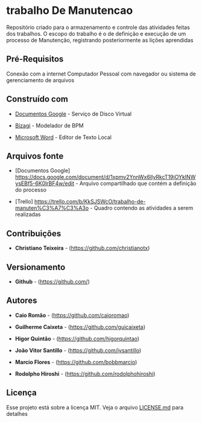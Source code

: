 # trabalho De Manutencao

Repositório criado para o armazenamento e controle das atividades feitas dos trabalhos.
O escopo do trabalho é o de definição e execução de um processo de Manutenção, registrando posteriormente as lições aprendidas

## Pré-Requisitos

Conexão com a internet
Computador Pessoal com navegador ou sistema de gerenciamento de arquivos

## Construído com

* [Documentos Google](https://www.google.com/intl/pt-BR_ALL/drive/) -  Serviço de Disco Virtual

* [Bizagi](https://www.bizagi.com/pt) -  Modelador de BPM

* [Microsoft Word](https://products.office.com/pt-br/word) - Editor de Texto Local

## Arquivos fonte

* [Documentos Google] https://docs.google.com/document/d/1xpmv2YnnWx6lIyRkcT19jOYkINWysEBf5-6K0lrBF4w/edit -  Arquivo compartilhado que contém a definição do processo

* [Trello] https://trello.com/b/KkSJSWcO/trabalho-de-manuten%C3%A7%C3%A3o -  Quadro contendo as atividades a serem realizadas

## Contribuições

* **Christiano Teixeira** - (https://github.com/christianotx)

## Versionamento

* **Github** - (https://github.com/)

## Autores

* **Caio Romão** - (https://github.com/caioromao)

* **Guilherme Caixeta** - (https://github.com/guicaixeta)

* **Higor Quintão** - (https://github.com/higorquintao)

* **João Vitor Santillo** - (https://github.com/jvsantillo)

* **Marcio Flores** - (https://github.com/bobbmarcio)

* **Rodolpho Hiroshi** - (https://github.com/rodolphohiroshi)

## Licença

Esse projeto está sobre a licença MIT. Veja o arquivo [LICENSE.md](LICENSE.md) para detalhes
